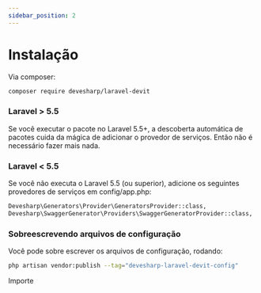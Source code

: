 ```yaml
---
sidebar_position: 2
---
```


# Instalação

Via composer:

```bash
composer require devesharp/laravel-devit
```

### Laravel > 5.5
Se você executar o pacote no Laravel 5.5+, a descoberta automática de pacotes cuida da mágica de adicionar o provedor de serviços. Então não é necessário fazer mais nada.

### Laravel < 5.5
Se você não executa o Laravel 5.5 (ou superior), adicione os seguintes provedores de serviços em config/app.php:

```bash
Devesharp\Generators\Provider\GeneratorsProvider::class,
Devesharp\SwaggerGenerator\Providers\SwaggerGeneratorProvider::class,
```

### Sobreescrevendo arquivos de configuração

Você pode sobre escrever os arquivos de configuração, rodando:

```bash
php artisan vendor:publish --tag="devesharp-laravel-devit-config"
```

Importe 